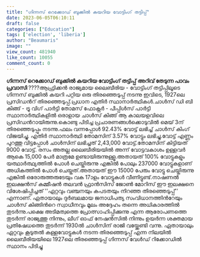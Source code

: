 ```yaml
---
title: "ഗിന്നസ് റെക്കോഡ് ബുക്കില്‍ കയറിയ വോട്ടിംഗ് തട്ടിപ്പ്"
date: 2023-06-05T06:10:11
draft: false
categories: ["Education"]
tags: ['election', 'liberia']
author: "Beaumaris"
image: ""
view_count: 481940
like_count: 10055
comment_count: 0
---
```


**ഗിന്നസ് റെക്കോഡ് ബുക്കില്‍ കയറിയ വോട്ടിംഗ് തട്ടിപ്പ്** **അറിവ് തേടുന്ന പാവം പ്രവാസി** ????ആഫ്രിക്കന്‍ രാജ്യമായ ലൈബീരിയ - വോട്ടിംഗ് തട്ടിപ്പിലൂടെ ഗിന്നസ് ബുക്കില്‍ കയറി പറ്റിയ ഒരു തിരഞ്ഞെടുപ്പ് നടന്നു ഇവിടെ, 1927ലെ പ്രസിഡന്‍റ് തിരഞ്ഞെടുപ്പ്.പ്രധാന എതിര്‍ സ്ഥാനാര്‍ത്ഥികള്‍.ചാള്‍സ് ഡി ബി കിങ്ങ് - ട്രൂ വിഗ് പാര്‍ട്ടി തോമസ് ഫോക്നര്‍ - പീപ്പിള്‍സ് പാര്‍ട്ടി സ്ഥാനാര്‍ത്ഥികളില്‍ ഒരാളായ ചാള്‍സ് കിങ്ങ് ആ കാലയളവിലെ പ്രസിഡന്‍റായിരുന്നു.കൊണ്ടു പിടിച്ച പ്രചാരണങ്ങള്‍ക്കൊടുവില്‍ മെയ് 3ന് തിരഞ്ഞെടുപ്പും നടന്നു.ഫലം വന്നപ്പോള്‍ 92.43% വോട്ട് ലഭിച്ച് ചാള്‍സ് കിംഗ് വിജയിച്ചു. എതിര്‍ സ്ഥാനാര്‍ത്ഥി തോമസിന് 3.57% വോട്ടും ലഭിച്ചു.വോട്ട് എണ്ണം പുറത്തു വിട്ടപ്പോള്‍ ചാള്‍സിന് ലഭിച്ചത് 2,43,000 വോട്ട്.തോമസിന് കിട്ടിയത് 9000 വോട്ട്. രസം അതല്ല ലൈബീരിയയില്‍ അന്ന് വോട്ടവകാശം ഉള്ളവര്‍ ആകെ 15,000 പേര്‍ മാത്രമേ ഉണ്ടായിരുന്നുള്ളൂ.അതായത് 100% വോട്ടുകളും യത്ഥാര്‍ത്ഥ്യത്തില്‍ പോള്‍ ചെയ്തിരുന്നു എങ്കില്‍ പോലും 237000 വോട്ടുകളാണ് അധികത്തില്‍ പോള്‍ ചെയ്തത്.അതായത് ഈ 15000 പേരും വോട്ടു ചെയ്തിരുന്നു എങ്കില്‍ ഒരോരുത്തരുടേയും വക 17ാളം വോട്ടുകള്‍ വീണിട്ടുണ്ട്.നാഷണല്‍ ഇലക്ഷന്‍സ് കമ്മീഷന്‍ തലവന്‍ ഫ്രാന്‍സിസ് ജോണ്‍ മോറിസ് ഈ ഇലക്ഷനെ വിശേഷിപ്പിച്ചത് ''ഏറ്റവും വഞ്ചനയും കപടതയും നിറഞ്ഞ തിരഞ്ഞെടുപ്പ്'' എന്നാണ്. ഏതായാലും ദുര്‍ബലമായ ജനാധിപത്യ സംവിധാനത്തിന്‍റേയും ചാള്‍സ് കിങ്ങിന്‍റെ സ്വാധീനവും മൂലം അദ്ദേഹം തന്നെ അധികാരത്തില്‍ തുടര്‍ന്നു.പക്ഷെ അടിമത്വത്തെ പ്രോത്സാഹിപ്പിക്കുന്നു എന്ന ആരോപണത്തെ തുടര്‍ന്ന് രാജ്യത്തു നിന്നും, ലീഗ് ഓഫ് നേഷന്‍സില്‍ നിന്നും ഉയര്‍ന്ന ശക്തമായ പ്രതിഷേധത്തെ തുടര്‍ന്ന് 1930ല്‍ ചാള്‍സിന് രാജി വയ്ക്കേണ്ടി വന്നു. ഏതായാലും ഏറ്റവും കൂടുതല്‍ കള്ളവോട്ടുകള്‍ നടന്ന തിരഞ്ഞെടുപ്പ് എന്ന നിലയില്‍ ലൈബീരിയയിലെ 1927ലെ തിരഞ്ഞെടുപ്പ് ഗിന്നസ് വേള്‍ഡ് റിക്കോഡില്‍ സ്ഥാനം പിടിച്ചു
